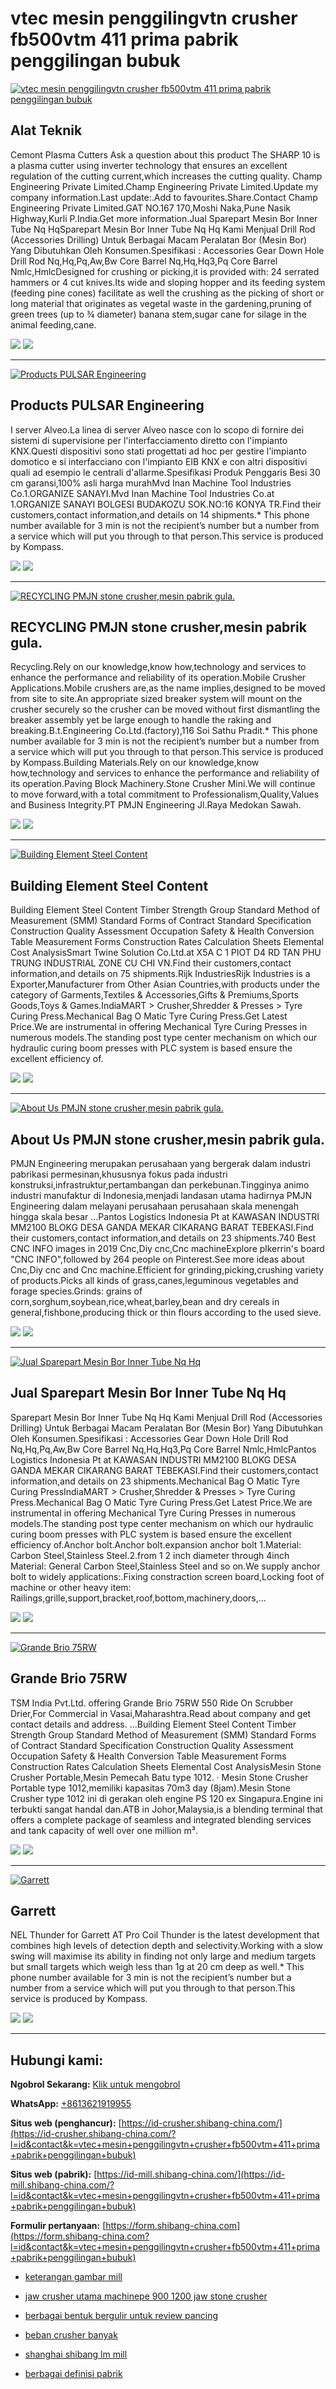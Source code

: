 # vtec mesin penggilingvtn crusher fb500vtm 411 prima pabrik penggilingan bubuk

<a href="https://swt.shibang-china.com/?l=id&img&k=vtec+mesin+penggilingvtn+crusher+fb500vtm+411+prima+pabrik+penggilingan+bubuk" target="_blank">![vtec mesin penggilingvtn crusher fb500vtm 411 prima pabrik penggilingan bubuk](http://static.shibang-china.com/all-800x300/1103.jpg)</a>

## Alat Teknik
Cemont Plasma Cutters Ask a question about this product The SHARP 10 is a plasma cutter using inverter technology that ensures an excellent regulation of the cutting current,which increases the cutting quality. Champ Engineering Private Limited.Champ Engineering Private Limited.Update my company information.Last update:.Add to favourites.Share.Contact Champ Engineering Private Limited.GAT NO.167 170,Moshi Naka,Pune Nasik Highway,Kurli P.India.Get more information.Jual Sparepart Mesin Bor Inner Tube Nq HqSparepart Mesin Bor Inner Tube Nq Hq Kami Menjual Drill Rod (Accessories Drilling) Untuk Berbagai Macam Peralatan Bor (Mesin Bor) Yang Dibutuhkan Oleh Konsumen.Spesifikasi : Accessories Gear Down Hole Drill Rod Nq,Hq,Pq,Aw,Bw Core Barrel Nq,Hq,Hq3,Pq Core Barrel Nmlc,HmlcDesigned for crushing or picking,it is provided with: 24 serrated hammers or 4 cut knives.Its wide and sloping hopper and its feeding system (feeding pine cones) facilitate as well the crushing as the picking of short or long material that originates as vegetal waste in the gardening,pruning of green trees (up to &#190; diameter) banana stem,sugar cane for silage in the animal feeding,cane.


<a href="https://whatsapp.shibangsoft.com/WhatsApp.php" target="_blank" title="WhatsApp">![](http://static.shibang-china.com/icon/whatsapp.png)</a> <a href="https://swt.shibang-china.com/?l=id&icon&k=vtec+mesin+penggilingvtn+crusher+fb500vtm+411+prima+pabrik+penggilingan+bubuk" target="_blank">![](http://static.shibang-china.com/icon/chat-id.png)</a>

---

<a href="https://swt.shibang-china.com/?l=id&img&k=vtec+mesin+penggilingvtn+crusher+fb500vtm+411+prima+pabrik+penggilingan+bubuk" target="_blank">![Products PULSAR Engineering](http://static.shibang-china.com/all-800x300/1222.jpg)</a>

## Products PULSAR Engineering
I server Alveo.La linea di server Alveo nasce con lo scopo di fornire dei sistemi di supervisione per l'interfacciamento diretto con l'impianto KNX.Questi dispositivi sono stati progettati ad hoc per gestire l'impianto domotico e si interfacciano con l'impianto EIB KNX e con altri dispositivi quali ad esempio le centrali d'allarme.Spesifikasi Produk Penggaris Besi 30 cm garansi,100% asli harga murahMvd Inan Machine Tool Industries Co.1.ORGANIZE SANAYI.Mvd Inan Machine Tool Industries Co.at 1.ORGANIZE SANAYI BOLGESI BUDAKOZU SOK.NO:16 KONYA TR.Find their customers,contact information,and details on 14 shipments.* This phone number available for 3 min is not the recipient’s number but a number from a service which will put you through to that person.This service is produced by Kompass.


<a href="https://whatsapp.shibangsoft.com/WhatsApp.php" target="_blank" title="WhatsApp">![](http://static.shibang-china.com/icon/whatsapp.png)</a> <a href="https://swt.shibang-china.com/?l=id&icon&k=vtec+mesin+penggilingvtn+crusher+fb500vtm+411+prima+pabrik+penggilingan+bubuk" target="_blank">![](http://static.shibang-china.com/icon/chat-id.png)</a>

---

<a href="https://swt.shibang-china.com/?l=id&img&k=vtec+mesin+penggilingvtn+crusher+fb500vtm+411+prima+pabrik+penggilingan+bubuk" target="_blank">![RECYCLING PMJN stone crusher,mesin pabrik gula.](http://static.shibang-china.com/all-800x300/194.jpg)</a>

## RECYCLING PMJN stone crusher,mesin pabrik gula.
Recycling.Rely on our knowledge,know how,technology and services to enhance the performance and reliability of its operation.Mobile Crusher Applications.Mobile crushers are,as the name implies,designed to be moved from site to site.An appropriate sized breaker system will mount on the crusher securely so the crusher can be moved without first dismantling the breaker assembly yet be large enough to handle the raking and breaking.B.t.Engineering Co.Ltd.(factory),116 Soi Sathu Pradit.* This phone number available for 3 min is not the recipient’s number but a number from a service which will put you through to that person.This service is produced by Kompass.Building Materials.Rely on our knowledge,know how,technology and services to enhance the performance and reliability of its operation.Paving Block Machinery.Stone Crusher Mini.We will continue to move forward,with a total commitment to Professionalism,Quality,Values and Business Integrity.PT PMJN Engineering Jl.Raya Medokan Sawah.


<a href="https://whatsapp.shibangsoft.com/WhatsApp.php" target="_blank" title="WhatsApp">![](http://static.shibang-china.com/icon/whatsapp.png)</a> <a href="https://swt.shibang-china.com/?l=id&icon&k=vtec+mesin+penggilingvtn+crusher+fb500vtm+411+prima+pabrik+penggilingan+bubuk" target="_blank">![](http://static.shibang-china.com/icon/chat-id.png)</a>

---

<a href="https://swt.shibang-china.com/?l=id&img&k=vtec+mesin+penggilingvtn+crusher+fb500vtm+411+prima+pabrik+penggilingan+bubuk" target="_blank">![Building Element Steel Content](http://static.shibang-china.com/all-800x300/552.jpg)</a>

## Building Element Steel Content
Building Element Steel Content Timber Strength Group Standard Method of Measurement (SMM) Standard Forms of Contract Standard Specification Construction Quality Assessment Occupation Safety &amp; Health Conversion Table Measurement Forms Construction Rates Calculation Sheets Elemental Cost AnalysisSmart Twine Solution Co.Ltd.at X5A C 1 PIOT D4 RD TAN PHU TRUNG INDUSTRIAL ZONE CU CHI VN.Find their customers,contact information,and details on 75 shipments.Rijk IndustriesRijk Industries is a Exporter,Manufacturer from Other Asian Countries,with products under the category of Garments,Textiles &amp; Accessories,Gifts &amp; Premiums,Sports Goods,Toys &amp; Games.IndiaMART &gt; Crusher,Shredder &amp; Presses &gt; Tyre Curing Press.Mechanical Bag O Matic Tyre Curing Press.Get Latest Price.We are instrumental in offering Mechanical Tyre Curing Presses in numerous models.The standing post type center mechanism on which our hydraulic curing boom presses with PLC system is based ensure the excellent efficiency of.


<a href="https://whatsapp.shibangsoft.com/WhatsApp.php" target="_blank" title="WhatsApp">![](http://static.shibang-china.com/icon/whatsapp.png)</a> <a href="https://swt.shibang-china.com/?l=id&icon&k=vtec+mesin+penggilingvtn+crusher+fb500vtm+411+prima+pabrik+penggilingan+bubuk" target="_blank">![](http://static.shibang-china.com/icon/chat-id.png)</a>

---

<a href="https://swt.shibang-china.com/?l=id&img&k=vtec+mesin+penggilingvtn+crusher+fb500vtm+411+prima+pabrik+penggilingan+bubuk" target="_blank">![About Us PMJN stone crusher,mesin pabrik gula.](http://static.shibang-china.com/all-800x300/146.jpg)</a>

## About Us PMJN stone crusher,mesin pabrik gula.
PMJN Engineering merupakan perusahaan yang bergerak dalam industri pabrikasi permesinan,khususnya fokus pada industri konstruksi,infrastruktur,pertambangan dan perkebunan.Tingginya animo industri manufaktur di Indonesia,menjadi landasan utama hadirnya PMJN Engineering dalam melayani perusahaan perusahaan skala menengah hingga skala besar …Pantos Logistics Indonesia Pt at KAWASAN INDUSTRI MM2100 BLOKG DESA GANDA MEKAR CIKARANG BARAT TEBEKASI.Find their customers,contact information,and details on 23 shipments.740 Best CNC INFO images in 2019 Cnc,Diy cnc,Cnc machineExplore plkerrin's board &quot;CNC INFO&quot;,followed by 264 people on Pinterest.See more ideas about Cnc,Diy cnc and Cnc machine.Efficient for grinding,picking,crushing variety of products.Picks all kinds of grass,canes,leguminous vegetables and forage species.Grinds: grains of corn,sorghum,soybean,rice,wheat,barley,bean and dry cereals in general,fishbone,producing thick or thin flours according to the used sieve.


<a href="https://whatsapp.shibangsoft.com/WhatsApp.php" target="_blank" title="WhatsApp">![](http://static.shibang-china.com/icon/whatsapp.png)</a> <a href="https://swt.shibang-china.com/?l=id&icon&k=vtec+mesin+penggilingvtn+crusher+fb500vtm+411+prima+pabrik+penggilingan+bubuk" target="_blank">![](http://static.shibang-china.com/icon/chat-id.png)</a>

---

<a href="https://swt.shibang-china.com/?l=id&img&k=vtec+mesin+penggilingvtn+crusher+fb500vtm+411+prima+pabrik+penggilingan+bubuk" target="_blank">![Jual Sparepart Mesin Bor Inner Tube Nq Hq](http://static.shibang-china.com/all-800x300/80.jpg)</a>

## Jual Sparepart Mesin Bor Inner Tube Nq Hq
Sparepart Mesin Bor Inner Tube Nq Hq Kami Menjual Drill Rod (Accessories Drilling) Untuk Berbagai Macam Peralatan Bor (Mesin Bor) Yang Dibutuhkan Oleh Konsumen.Spesifikasi : Accessories Gear Down Hole Drill Rod Nq,Hq,Pq,Aw,Bw Core Barrel Nq,Hq,Hq3,Pq Core Barrel Nmlc,HmlcPantos Logistics Indonesia Pt at KAWASAN INDUSTRI MM2100 BLOKG DESA GANDA MEKAR CIKARANG BARAT TEBEKASI.Find their customers,contact information,and details on 23 shipments.Mechanical Bag O Matic Tyre Curing PressIndiaMART &gt; Crusher,Shredder &amp; Presses &gt; Tyre Curing Press.Mechanical Bag O Matic Tyre Curing Press.Get Latest Price.We are instrumental in offering Mechanical Tyre Curing Presses in numerous models.The standing post type center mechanism on which our hydraulic curing boom presses with PLC system is based ensure the excellent efficiency of.Anchor bolt.Anchor bolt.expansion anchor bolt 1.Material: Carbon Steel,Stainless Steel.2.from 1 2 inch diameter through 4inch Material: General Carbon Steel,Stainless Steel and so on.We supply anchor bolt to widely applications:.Fixing constraction screen board,Locking foot of machine or other heavy item: Railings,grille,support,bracket,roof,bottom,machinery,doors,…


<a href="https://whatsapp.shibangsoft.com/WhatsApp.php" target="_blank" title="WhatsApp">![](http://static.shibang-china.com/icon/whatsapp.png)</a> <a href="https://swt.shibang-china.com/?l=id&icon&k=vtec+mesin+penggilingvtn+crusher+fb500vtm+411+prima+pabrik+penggilingan+bubuk" target="_blank">![](http://static.shibang-china.com/icon/chat-id.png)</a>

---

<a href="https://swt.shibang-china.com/?l=id&img&k=vtec+mesin+penggilingvtn+crusher+fb500vtm+411+prima+pabrik+penggilingan+bubuk" target="_blank">![Grande Brio 75RW](http://static.shibang-china.com/all-800x300/1367.jpg)</a>

## Grande Brio 75RW
TSM India Pvt.Ltd. offering Grande Brio 75RW 550 Ride On Scrubber Drier,For Commercial in Vasai,Maharashtra.Read about company and get contact details and address. …Building Element Steel Content Timber Strength Group Standard Method of Measurement (SMM) Standard Forms of Contract Standard Specification Construction Quality Assessment Occupation Safety &amp; Health Conversion Table Measurement Forms Construction Rates Calculation Sheets Elemental Cost AnalysisMesin Stone Crusher Portable,Mesin Pemecah Batu type 1012.&nbsp;&#0183;&#32;Mesin Stone Crusher Portable type 1012,memiliki kapasitas 70m3 day (8jam).Mesin Stone Crusher type 1012 ini di gerakan oleh engine PS 120 ex Singapura.Engine ini terbukti sangat handal dan.ATB in Johor,Malaysia,is a blending terminal that offers a complete package of seamless and integrated blending services and tank capacity of well over one million m&#179;.


<a href="https://whatsapp.shibangsoft.com/WhatsApp.php" target="_blank" title="WhatsApp">![](http://static.shibang-china.com/icon/whatsapp.png)</a> <a href="https://swt.shibang-china.com/?l=id&icon&k=vtec+mesin+penggilingvtn+crusher+fb500vtm+411+prima+pabrik+penggilingan+bubuk" target="_blank">![](http://static.shibang-china.com/icon/chat-id.png)</a>

---

<a href="https://swt.shibang-china.com/?l=id&img&k=vtec+mesin+penggilingvtn+crusher+fb500vtm+411+prima+pabrik+penggilingan+bubuk" target="_blank">![Garrett](http://static.shibang-china.com/all-800x300/1474.jpg)</a>

## Garrett
NEL Thunder for Garrett AT Pro Coil Thunder is the latest development that combines high levels of detection depth and selectivity.Working with a slow swing will maximise its ability in finding not only large and medium targets but small targets which weigh less than 1g at 20 cm deep as well.* This phone number available for 3 min is not the recipient’s number but a number from a service which will put you through to that person.This service is produced by Kompass.

<a href="https://whatsapp.shibangsoft.com/WhatsApp.php" target="_blank" title="WhatsApp">![](http://static.shibang-china.com/icon/whatsapp.png)</a> <a href="https://swt.shibang-china.com/?l=id&icon&k=vtec+mesin+penggilingvtn+crusher+fb500vtm+411+prima+pabrik+penggilingan+bubuk" target="_blank">![](http://static.shibang-china.com/icon/chat-id.png)</a>

---
## Hubungi kami:

**Ngobrol Sekarang:** [Klik untuk mengobrol](https://swt.shibang-china.com?l=id&contact&k=vtec+mesin+penggilingvtn+crusher+fb500vtm+411+prima+pabrik+penggilingan+bubuk)

**WhatsApp:**  [+8613621919955](https://whatsapp.shibangsoft.com/WhatsApp.php)

**Situs web (penghancur):** [https://id-crusher.shibang-china.com/](https://id-crusher.shibang-china.com/?l=id&contact&k=vtec+mesin+penggilingvtn+crusher+fb500vtm+411+prima+pabrik+penggilingan+bubuk)

**Situs web (pabrik):** [https://id-mill.shibang-china.com/](https://id-mill.shibang-china.com/?l=id&contact&k=vtec+mesin+penggilingvtn+crusher+fb500vtm+411+prima+pabrik+penggilingan+bubuk)

**Formulir pertanyaan:** [https://form.shibang-china.com](https://form.shibang-china.com?l=id&contact&k=vtec+mesin+penggilingvtn+crusher+fb500vtm+411+prima+pabrik+penggilingan+bubuk)

* [keterangan gambar mill](../50/keterangan%20gambar%20mill.md)

* [jaw crusher utama machinepe 900 1200 jaw stone crusher](../49/jaw%20crusher%20utama%20machinepe%20900%201200%20jaw%20stone%20crusher.md)

* [berbagai bentuk bergulir untuk review pancing](../46/berbagai%20bentuk%20bergulir%20untuk%20review%20pancing.md)

* [beban crusher banyak](../50/beban%20crusher%20banyak.md)

* [shanghai shibang lm mill](../48/shanghai%20shibang%20lm%20mill.md)

* [berbagai definisi pabrik](../49/berbagai%20definisi%20pabrik.md)